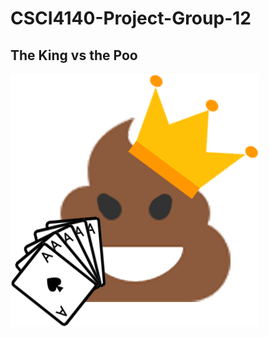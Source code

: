 # CSCI4140-Project-Group-12

## The King vs the Poo
![The King vs the Poo](icon.png?raw=true "The King vs the Poo")
